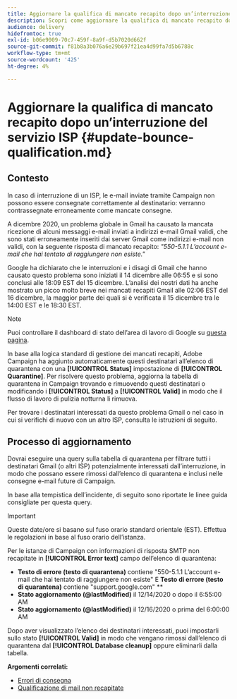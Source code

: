 ```yaml
---
title: Aggiornare la qualifica di mancato recapito dopo un’interruzione del servizio ISP
description: Scopri come aggiornare la qualifica di mancato recapito dopo un’interruzione del servizio dell’ISP.
audience: delivery
hidefromtoc: true
exl-id: b06e9009-70c7-459f-8a9f-d5b7020d662f
source-git-commit: f81b8a3b076a6e29b697f21ea4d99fa7d5b6788c
workflow-type: tm+mt
source-wordcount: '425'
ht-degree: 4%

---
```


# Aggiornare la qualifica di mancato recapito dopo un’interruzione del servizio ISP {#update-bounce-qualification.md}

## Contesto

In caso di interruzione di un ISP, le e-mail inviate tramite Campaign non possono essere consegnate correttamente al destinatario: verranno contrassegnate erroneamente come mancate consegne.

A dicembre 2020, un problema globale in Gmail ha causato la mancata ricezione di alcuni messaggi e-mail inviati a indirizzi e-mail Gmail validi, che sono stati erroneamente inseriti dai server Gmail come indirizzi e-mail non validi, con la seguente risposta di mancato recapito: *&quot;550-5.1.1 L’account e-mail che hai tentato di raggiungere non esiste.&quot;*

Google ha dichiarato che le interruzioni e i disagi di Gmail che hanno causato questo problema sono iniziati il 14 dicembre alle 06:55 e si sono conclusi alle 18:09 EST del 15 dicembre. L’analisi dei nostri dati ha anche mostrato un picco molto breve nei mancati recapiti Gmail alle 02:06 EST del 16 dicembre, la maggior parte dei quali si è verificata il 15 dicembre tra le 14:00 EST e le 18:30 EST.

>[!NOTE]
>
>Puoi controllare il dashboard di stato dell’area di lavoro di Google su [questa pagina](https://www.google.com/appsstatus#hl=en&amp;v=status).


In base alla logica standard di gestione dei mancati recapiti, Adobe Campaign ha aggiunto automaticamente questi destinatari all’elenco di quarantena con una **[!UICONTROL Status]** impostazione di **[!UICONTROL Quarantine]**. Per risolvere questo problema, aggiorna la tabella di quarantena in Campaign trovando e rimuovendo questi destinatari o modificando i **[!UICONTROL Status]** a **[!UICONTROL Valid]** in modo che il flusso di lavoro di pulizia notturna li rimuova.

Per trovare i destinatari interessati da questo problema Gmail o nel caso in cui si verifichi di nuovo con un altro ISP, consulta le istruzioni di seguito.

## Processo di aggiornamento

Dovrai eseguire una query sulla tabella di quarantena per filtrare tutti i destinatari Gmail (o altri ISP) potenzialmente interessati dall’interruzione, in modo che possano essere rimossi dall’elenco di quarantena e inclusi nelle consegne e-mail future di Campaign.

In base alla tempistica dell’incidente, di seguito sono riportate le linee guida consigliate per questa query.

>[!IMPORTANT]
>
>Queste date/ore si basano sul fuso orario standard orientale (EST). Effettua le regolazioni in base al fuso orario dell’istanza.

Per le istanze di Campaign con informazioni di risposta SMTP non recapitate in **[!UICONTROL Error text]** campo dell’elenco di quarantena:

* **Testo di errore (testo di quarantena)** contiene &quot;550-5.1.1 L’account e-mail che hai tentato di raggiungere non esiste&quot; E **Testo di errore (testo di quarantena)** contiene &quot;support.google.com&quot; **
* **Stato aggiornamento (@lastModified)** il 12/14/2020 o dopo il 6:55:00 AM
* **Stato aggiornamento (@lastModified)** il 12/16/2020 o prima del 6:00:00 AM

Dopo aver visualizzato l’elenco dei destinatari interessati, puoi impostarli sullo stato **[!UICONTROL Valid]** in modo che vengano rimossi dall’elenco di quarantena dal **[!UICONTROL Database cleanup]** oppure eliminarli dalla tabella.

**Argomenti correlati:**
* [Errori di consegna](../../sending/using/understanding-delivery-failures.md)
* [Qualificazione di mail non recapitate](../../sending/using/understanding-delivery-failures.md#bounce-mail-qualification)

